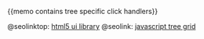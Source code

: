 
{{memo contains tree specific click handlers}}



@seolinktop: [html5 ui library](https://webix.com)
@seolink: [javascript tree grid](https://webix.com/widget/treetable/)